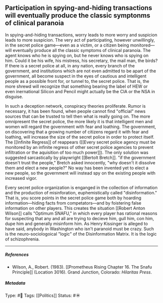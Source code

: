 ## Participation in spying-and-hiding transactions will eventually produce the classic symptonms of clinical paranoia  # 

In spying-and-hiding transactions, worry leads to more worry and suspicion leads to more suspicion. The very act of participating, however unwillingly, in the secret police game—even as a victim, or a citizen being monitored—will eventually produce all the classic symptoms of clinical paranoia. The agent knows who he is spying on, but he never knows who is spying on him. Could it be his wife, his mistress, his secretary, the mail man, the birds? If there is a secret police at all, in any nation, every branch of the government, and institutions which are not even admitted to be apart of the government, all become suspect in the eyes of cautious and intelligent people as a possible front for, or tunnel to, the secret police. That is, the more shrewd will recognize that something bearing the label of HEW or even inernational Silicon and Pencil might actually be the CIA or the NSA in disguise. 

In such a deception network, conspiracy theories proliferate. Rumor is necessary, it has been found, when people cannot find "official" news sources that can be trusted to tell then what is really going on. The more omnipresent the secret police, the more likely it is that intelligent men and women will regard the government with fear and loathing. The government, on discovering that a growing number of citizens regard it with fear and loathing, will increase the size of the secret police in order to protect itself. The [[Infinite Regress]] of reappears ([[Every secret police agency must be monitored by an infinite regress of other secret police agencies to prevent infiltration or the aquisition of too much power]]). The only solution was suggested sarcastically by playwright [[Bertolt Bretch]]. "if the government doesn't trust the people," Bretch asked innocently, "why doesn't it dissolve them and elect a new people?" No way has been invented yet to elect a new people, so the government will instead spy on the existing people with increased vigor. 

Every secret police organization is enganged in the collection of information and the production of misinforation, euphemistically called "disinformation." That is, you score points in the secret police game both by hoarding information—hiding facts from competators—and by foistering false information on other players. This creates the situation [[Robert Anton Wilson]] calls "Optimum SNAFU," in which every player has rational reasons for suspecting that any and all are trying to decieve him, gull him, con him, dupe him and generally misinform him. As Henry Kissinger is alleged to have said, anybody in Washington who isn't paranoid must be crazy. Such is the neuro-sociologoical "logic" of the Disinformation Matrix. It is the logic of schizophrenia. 

___

##### References

- Wilson, A., Robert. (1983). [[Prometheus Rising Chapter 16. The Snafu Principle]] (Location 3016). Grand Junction, Colorado: _Hilaritas Press_.

##### Metadata

Type: #🔴 
Tags: [[Politics]]
Status: #☀️ 